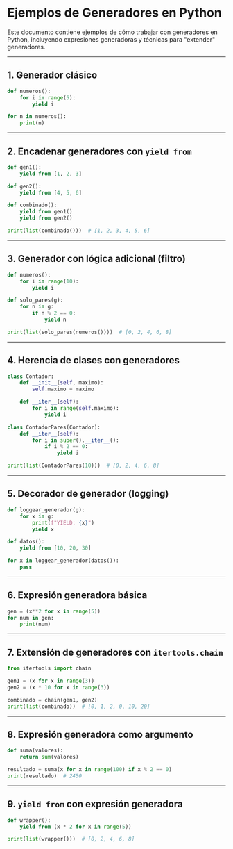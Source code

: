 
# Ejemplos de Generadores en Python

Este documento contiene ejemplos de cómo trabajar con generadores en Python, incluyendo expresiones generadoras y técnicas para "extender" generadores.

---

## 1. Generador clásico

```python
def numeros():
    for i in range(5):
        yield i

for n in numeros():
    print(n)
```

---

## 2. Encadenar generadores con `yield from`

```python
def gen1():
    yield from [1, 2, 3]

def gen2():
    yield from [4, 5, 6]

def combinado():
    yield from gen1()
    yield from gen2()

print(list(combinado()))  # [1, 2, 3, 4, 5, 6]
```

---

## 3. Generador con lógica adicional (filtro)

```python
def numeros():
    for i in range(10):
        yield i

def solo_pares(g):
    for n in g:
        if n % 2 == 0:
            yield n

print(list(solo_pares(numeros())))  # [0, 2, 4, 6, 8]
```

---

## 4. Herencia de clases con generadores

```python
class Contador:
    def __init__(self, maximo):
        self.maximo = maximo

    def __iter__(self):
        for i in range(self.maximo):
            yield i

class ContadorPares(Contador):
    def __iter__(self):
        for i in super().__iter__():
            if i % 2 == 0:
                yield i

print(list(ContadorPares(10)))  # [0, 2, 4, 6, 8]
```

---

## 5. Decorador de generador (logging)

```python
def loggear_generador(g):
    for x in g:
        print(f"YIELD: {x}")
        yield x

def datos():
    yield from [10, 20, 30]

for x in loggear_generador(datos()):
    pass
```

---

## 6. Expresión generadora básica

```python
gen = (x**2 for x in range(5))
for num in gen:
    print(num)
```

---

## 7. Extensión de generadores con `itertools.chain`

```python
from itertools import chain

gen1 = (x for x in range(3))
gen2 = (x * 10 for x in range(3))

combinado = chain(gen1, gen2)
print(list(combinado))  # [0, 1, 2, 0, 10, 20]
```

---

## 8. Expresión generadora como argumento

```python
def suma(valores):
    return sum(valores)

resultado = suma(x for x in range(100) if x % 2 == 0)
print(resultado)  # 2450
```

---

## 9. `yield from` con expresión generadora

```python
def wrapper():
    yield from (x * 2 for x in range(5))

print(list(wrapper()))  # [0, 2, 4, 6, 8]
```
